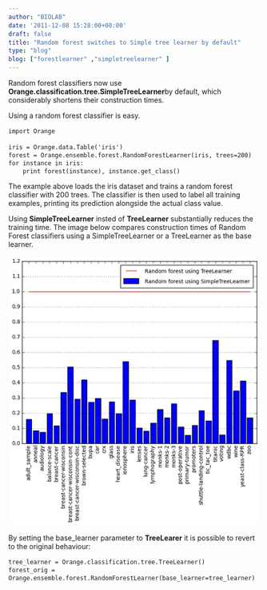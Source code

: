 ```yaml
---
author: "BIOLAB"
date: '2011-12-08 15:28:00+00:00'
draft: false
title: "Random forest switches to Simple tree learner by default"
type: "blog"
blog: ["forestlearner" ,"simpletreelearner" ]
---
```


Random forest classifiers now use **Orange.classification.tree.SimpleTreeLearner**by default, which considerably shortens their construction times.

Using a random forest classifier is easy.



	import Orange

	iris = Orange.data.Table('iris')
	forest = Orange.ensemble.forest.RandomForestLearner(iris, trees=200)
	for instance in iris:
	    print forest(instance), instance.get_class()






The example above loads the iris dataset and trains a random forest classifier with 200 trees. The classifier is then used to label all training examples, printing its prediction alongside the actual class value.

Using **SimpleTreeLearner** insted of **TreeLearner** substantially reduces the training time. The image below compares construction times of Random Forest classifiers using a SimpleTreeLearner or a TreeLearner as the base learner.

![](forest_construction.png__600x641_q95_crop_upscale.png)


By setting the base_learner parameter to **TreeLearer** it is possible to revert to the original behaviour:




    
	tree_learner = Orange.classification.tree.TreeLearner()
	forest_orig = Orange.ensemble.forest.RandomForestLearner(base_learner=tree_learner)



